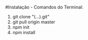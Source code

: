#Instalação - Comandos do Terminal:

1. git clone "(...).git"
2. git pull origin master
3. npm init
4. npm install